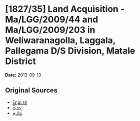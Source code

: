 # [1827/35] Land Acquisition - Ma/LGG/2009/44 and Ma/LGG/2009/203 in Weliwaranagolla, Laggala, Pallegama D/S Division, Matale District

**Date:** 2013-09-13

## Original Sources

- [English](https://documents.gov.lk/view/extra-gazettes/2013/9/1827-35_E.pdf)
- [සිංහල](https://documents.gov.lk/view/extra-gazettes/2013/9/1827-35_S.pdf)
- [தமிழ்](https://documents.gov.lk/view/extra-gazettes/2013/9/1827-35_T.pdf)
